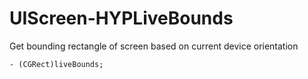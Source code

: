 UIScreen-HYPLiveBounds
======================

Get bounding rectangle of screen based on current device orientation

``` objc
- (CGRect)liveBounds;
```
